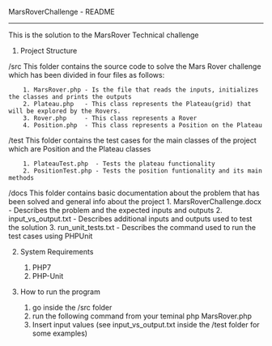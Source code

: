 MarsRoverChallenge - README
****************************

This is the solution to the MarsRover Technical challenge

1) Project Structure

/src
	This folder contains the source code to solve the Mars Rover challenge which has been divided in four files as follows:

		1. MarsRover.php - Is the file that reads the inputs, initializes the classes and prints the outputs
		2. Plateau.php   - This class represents the Plateau(grid) that will be explored by the Rovers.
		3. Rover.php     - This class represents a Rover
		4. Position.php  - This class represents a Position on the Plateau

/test
	This folder contains the test cases for the main classes of the project which are Position and the Plateau classes

		1. PlateauTest.php  - Tests the plateau functionality
		2. PositionTest.php	- Tests the position funtionality and its main methods


/docs
	This folder contains basic documentation about the problem that has been solved and general info about the project
		1. MarsRoverChallenge.docx - Describes the problem and the expected inputs and outputs
		2. input_vs_output.txt     - Describes additional inputs and outputs used to test the solution
		3. run_unit_tests.txt      - Describes the command used to run the test cases using PHPUnit


2) System Requirements
	1. PHP7
	2. PHP-Unit

3) How to run the program
	1. go inside the /src folder
	2. run the following command from your teminal php MarsRover.php
	3. Insert input values (see input_vs_output.txt inside the /test folder for some examples) 
